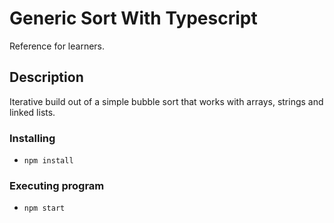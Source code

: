 # Generic Sort With Typescript

Reference for learners.

## Description

Iterative build out of a simple bubble sort that works with arrays, strings and linked lists.

### Installing

- `npm install`

### Executing program

- `npm start`
